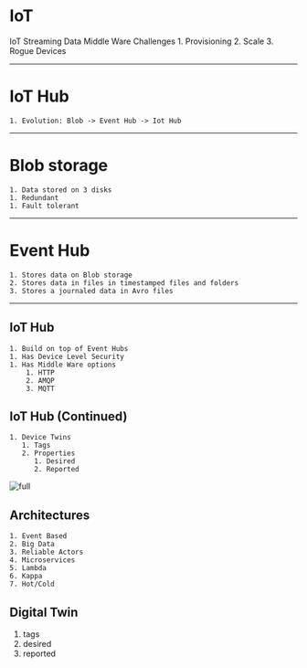 # IoT
IoT
    Streaming Data
    Middle Ware
    Challenges
            1. Provisioning
            2. Scale
            3. Rogue Devices

---

# IoT Hub
    1. Evolution: Blob -> Event Hub -> Iot Hub

---
# Blob storage
    1. Data stored on 3 disks
    1. Redundant
    1. Fault tolerant
   
--- 

# Event Hub
    1. Stores data on Blob storage
    2. Stores data in files in timestamped files and folders
    3. Stores a journaled data in Avro files
 ---

## IoT Hub
    1. Build on top of Event Hubs
    1. Has Device Level Security
    1. Has Middle Ware options
        1. HTTP
        2. AMQP
        3. MQTT

 ## IoT Hub (Continued) 
    1. Device Twins
       1. Tags
       2. Properties
          1. Desired
          2. Reported
   ![full](https://microshak.github.io/MicroNotes//Images/twin.png)

## Architectures
    1. Event Based
    2. Big Data
    3. Reliable Actors
    4. Microservices
    5. Lambda
    6. Kappa
    7. Hot/Cold

## Digital Twin
1. tags
2. desired
3. reported





